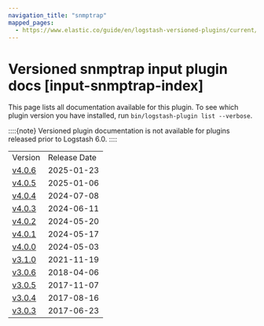 ```yaml
---
navigation_title: "snmptrap"
mapped_pages:
  - https://www.elastic.co/guide/en/logstash-versioned-plugins/current/input-snmptrap-index.html
---
```


# Versioned snmptrap input plugin docs [input-snmptrap-index]


This page lists all documentation available for this plugin.  To see which plugin version you have installed, run `bin/logstash-plugin list --verbose`.

::::{note}
Versioned plugin documentation is not available for plugins released prior to Logstash 6.0.
::::


|     |     |
| --- | --- |
| Version | Release Date |
| [v4.0.6](v4-0-6-plugins-inputs-snmptrap.md) | 2025-01-23 |
| [v4.0.5](v4-0-5-plugins-inputs-snmptrap.md) | 2025-01-06 |
| [v4.0.4](v4-0-4-plugins-inputs-snmptrap.md) | 2024-07-08 |
| [v4.0.3](v4-0-3-plugins-inputs-snmptrap.md) | 2024-06-11 |
| [v4.0.2](v4-0-2-plugins-inputs-snmptrap.md) | 2024-05-20 |
| [v4.0.1](v4-0-1-plugins-inputs-snmptrap.md) | 2024-05-17 |
| [v4.0.0](v4-0-0-plugins-inputs-snmptrap.md) | 2024-05-03 |
| [v3.1.0](v3-1-0-plugins-inputs-snmptrap.md) | 2021-11-19 |
| [v3.0.6](v3-0-6-plugins-inputs-snmptrap.md) | 2018-04-06 |
| [v3.0.5](v3-0-5-plugins-inputs-snmptrap.md) | 2017-11-07 |
| [v3.0.4](v3-0-4-plugins-inputs-snmptrap.md) | 2017-08-16 |
| [v3.0.3](v3-0-3-plugins-inputs-snmptrap.md) | 2017-06-23 |














